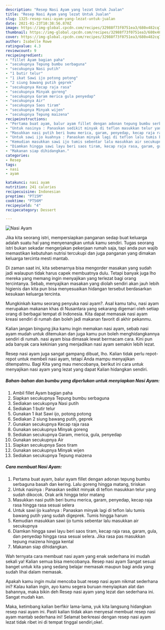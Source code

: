 ```yaml
---
description: "Resep Nasi Ayam yang lezat Untuk Jualan"
title: "Resep Nasi Ayam yang lezat Untuk Jualan"
slug: 1325-resep-nasi-ayam-yang-lezat-untuk-jualan
date: 2021-01-23T10:38:56.870Z
image: https://img-global.cpcdn.com/recipes/32988f73f0751ea3/680x482cq70/nasi-ayam-foto-resep-utama.jpg
thumbnail: https://img-global.cpcdn.com/recipes/32988f73f0751ea3/680x482cq70/nasi-ayam-foto-resep-utama.jpg
cover: https://img-global.cpcdn.com/recipes/32988f73f0751ea3/680x482cq70/nasi-ayam-foto-resep-utama.jpg
author: Isabelle Rowe
ratingvalue: 4.3
reviewcount: 9
recipeingredient:
- "fillet Ayam bagian paha"
- "secukupnya Tepung bumbu serbaguna"
- "secukupnya Nasi putih"
- "1 butir telur"
- "1 ikat Sawi ijo potong potong"
- "2 siung bawang putih geprek"
- "secukupnya Kecap raja rasa"
- "secukupnya Minyak goreng"
- "secukupnya Garam merica gula penyedap"
- "secukupnya Air"
- "secukupnya Saos tiram"
- "secukupnya Minyak wijen"
- "secukupnya Tepung maizena"
recipeinstructions:
- "Pertama buat ayam, balur ayam fillet dengan adonan tepung bumbu serbaguna basah dan kering. Lalu goreng hingga matang, tiriskan"
- "Untuk nasinya : Panaskan sedikit minyak di teflon masukkan telur yang sudah dikocok. Orak arik hingga telor matang"
- "Masukkan nasi putih beri bumu merica, garam, penyedap, kecap raja rasa hingga rasa sesuai selera"
- "Untuk sawi ijo kuahnya : Panaskan minyak lagi di teflon lalu tumis bawang putih yang sudah digeprek. Tumis hingga harum"
- "Kemudian masukkan sawi ijo tumis sebentar lalu masukkan air secukupnya"
- "Diamkan hingga sawi layu beri saos tiram, kecap raja rasa, garam, gula, dan penyedap hingga rasa sesuai selera. Jika rasa pas masukkan tepung maizena hingga kental"
- "Makanan siap dihidangkan."
categories:
- Resep
tags:
- nasi
- ayam

katakunci: nasi ayam 
nutrition: 241 calories
recipecuisine: Indonesian
preptime: "PT15M"
cooktime: "PT56M"
recipeyield: "4"
recipecategory: Dessert

---
```



![Nasi Ayam](https://img-global.cpcdn.com/recipes/32988f73f0751ea3/680x482cq70/nasi-ayam-foto-resep-utama.jpg)

Jika kita seorang istri, mempersiapkan panganan sedap buat keluarga adalah suatu hal yang menyenangkan untuk kamu sendiri. Tugas seorang istri bukan sekadar mengerjakan pekerjaan rumah saja, tapi anda pun wajib memastikan kebutuhan nutrisi tercukupi dan juga panganan yang dimakan keluarga tercinta mesti mantab.

Di zaman  saat ini, kita sebenarnya bisa mengorder masakan yang sudah jadi walaupun tidak harus capek membuatnya dulu. Tetapi banyak juga lho mereka yang memang ingin menyajikan yang terlezat bagi orang tercintanya. Sebab, menyajikan masakan yang diolah sendiri akan jauh lebih higienis dan kita pun bisa menyesuaikan hidangan tersebut berdasarkan kesukaan keluarga tercinta. 



Mungkinkah kamu seorang penyuka nasi ayam?. Asal kamu tahu, nasi ayam merupakan makanan khas di Nusantara yang sekarang digemari oleh setiap orang di berbagai tempat di Indonesia. Kita dapat memasak nasi ayam kreasi sendiri di rumah dan boleh jadi makanan favorit di akhir pekanmu.

Kalian jangan bingung jika kamu ingin memakan nasi ayam, sebab nasi ayam mudah untuk ditemukan dan juga kamu pun boleh menghidangkannya sendiri di rumah. nasi ayam bisa dimasak lewat bermacam cara. Kini pun ada banyak cara kekinian yang menjadikan nasi ayam semakin lebih lezat.

Resep nasi ayam juga sangat gampang dibuat, lho. Kalian tidak perlu repot-repot untuk membeli nasi ayam, tetapi Anda mampu menyajikan ditempatmu. Bagi Kita yang mau mencobanya, berikut ini cara untuk menyajikan nasi ayam yang lezat yang dapat Kalian hidangkan sendiri.

<!--inarticleads1-->

##### Bahan-bahan dan bumbu yang diperlukan untuk menyiapkan Nasi Ayam:

1. Ambil fillet Ayam bagian paha
1. Siapkan secukupnya Tepung bumbu serbaguna
1. Sediakan secukupnya Nasi putih
1. Sediakan 1 butir telur
1. Gunakan 1 ikat Sawi ijo, potong potong
1. Sediakan 2 siung bawang putih, geprek
1. Gunakan secukupnya Kecap raja rasa
1. Gunakan secukupnya Minyak goreng
1. Sediakan secukupnya Garam, merica, gula, penyedap
1. Gunakan secukupnya Air
1. Siapkan secukupnya Saos tiram
1. Gunakan secukupnya Minyak wijen
1. Sediakan secukupnya Tepung maizena




<!--inarticleads2-->

##### Cara membuat Nasi Ayam:

1. Pertama buat ayam, balur ayam fillet dengan adonan tepung bumbu serbaguna basah dan kering. Lalu goreng hingga matang, tiriskan
1. Untuk nasinya : Panaskan sedikit minyak di teflon masukkan telur yang sudah dikocok. Orak arik hingga telor matang
1. Masukkan nasi putih beri bumu merica, garam, penyedap, kecap raja rasa hingga rasa sesuai selera
1. Untuk sawi ijo kuahnya : Panaskan minyak lagi di teflon lalu tumis bawang putih yang sudah digeprek. Tumis hingga harum
1. Kemudian masukkan sawi ijo tumis sebentar lalu masukkan air secukupnya
1. Diamkan hingga sawi layu beri saos tiram, kecap raja rasa, garam, gula, dan penyedap hingga rasa sesuai selera. Jika rasa pas masukkan tepung maizena hingga kental
1. Makanan siap dihidangkan.




Wah ternyata cara membuat nasi ayam yang enak sederhana ini mudah sekali ya! Kalian semua bisa mencobanya. Resep nasi ayam Sangat sesuai banget untuk kita yang sedang belajar memasak maupun bagi anda yang sudah lihai dalam memasak.

Apakah kamu ingin mulai mencoba buat resep nasi ayam nikmat sederhana ini? Kalau kalian ingin, ayo kamu segera buruan menyiapkan alat dan bahannya, maka bikin deh Resep nasi ayam yang lezat dan sederhana ini. Sangat mudah kan. 

Maka, ketimbang kalian berfikir lama-lama, yuk kita langsung hidangkan resep nasi ayam ini. Pasti kalian tiidak akan menyesal membuat resep nasi ayam mantab sederhana ini! Selamat berkreasi dengan resep nasi ayam lezat tidak ribet ini di tempat tinggal sendiri,oke!.

